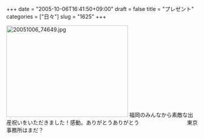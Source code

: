 +++
date = "2005-10-06T16:41:50+09:00"
draft = false
title = "プレゼント"
categories = ["日々"]
slug = "1625"
+++

<img src="http://ieiriblog.img.jugem.cc/20051006_74649.jpg" class="pict" width="320" height="240" alt="20051006_74649.jpg" />
福岡のみんなから素敵な出産祝いをいただきました！感動。ありがとうありがとう　　　　　　　　　東京事務所はまだ？
